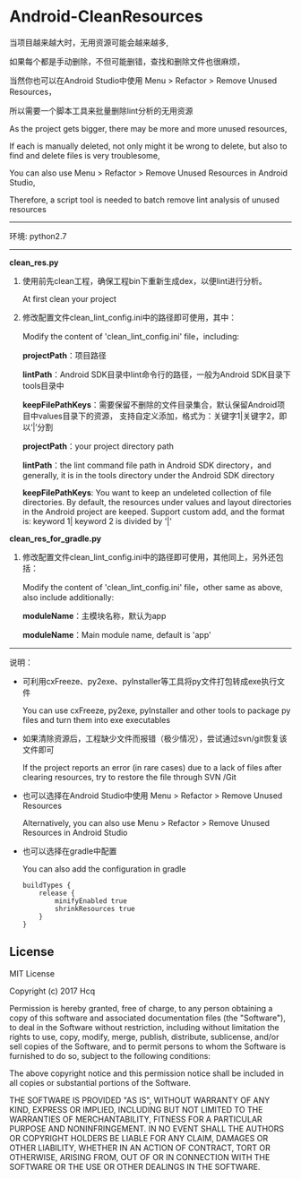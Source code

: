 # Android-CleanResources

当项目越来越大时，无用资源可能会越来越多,

如果每个都是手动删除，不但可能删错，查找和删除文件也很麻烦，

当然你也可以在Android Studio中使用 Menu > Refactor > Remove Unused Resources，

所以需要一个脚本工具来批量删除lint分析的无用资源

As the project gets bigger, there may be more and more unused resources,

If each is manually deleted, not only might it be wrong to delete, but also to find and delete files is very troublesome,

You can also use Menu > Refactor > Remove Unused Resources in Android Studio,

Therefore, a script tool is needed to batch remove lint analysis of unused resources

- - -

环境: python2.7

- - -

**clean_res.py**

1. 使用前先clean工程，确保工程bin下重新生成dex，以便lint进行分析。

	At first clean your project
1. 修改配置文件clean_lint_config.ini中的路径即可使用，其中：

	 Modify the content of 'clean_lint_config.ini' file，including:

    **projectPath**：项目路径

    **lintPath**：Android SDK目录中lint命令行的路径，一般为Android SDK目录下tools目录中

    **keepFilePathKeys**：需要保留不删除的文件目录集合，默认保留Android项目中values目录下的资源，
    支持自定义添加，格式为：关键字1|关键字2，即以‘|’分割

    **projectPath**：your project directory path

    **lintPath**：the lint command file path in Android SDK directory，and generally, it is in the tools directory under the Android SDK directory

    **keepFilePathKeys**: You want to keep an undeleted collection of file directories.
    By default, the resources under values and layout directories in the Android project are keeped.
    Support custom add, and the format is: keyword 1| keyword 2 is divided by '|'

**clean_res_for_gradle.py**
1. 修改配置文件clean_lint_config.ini中的路径即可使用，其他同上，另外还包括：

	Modify the content of 'clean_lint_config.ini' file，other same as above, also include additionally:

	**moduleName**：主模块名称，默认为app

    **moduleName**：Main module name, default is 'app'

- - -

说明：
- 可利用cxFreeze、py2exe、pyInstaller等工具将py文件打包转成exe执行文件

	You can use cxFreeze, py2exe, pyInstaller and other tools to package py files and turn them into exe executables
- 如果清除资源后，工程缺少文件而报错（极少情况），尝试通过svn/git恢复该文件即可

	If the project reports an error (in rare cases) due to a lack of files after clearing resources, try to restore the file through SVN /Git
- 也可以选择在Android Studio中使用 Menu > Refactor > Remove Unused Resources

	Alternatively, you can also use Menu > Refactor > Remove Unused Resources in Android Studio
- 也可以选择在gradle中配置

	You can also add the configuration in gradle
	```
    buildTypes {
        release {
            minifyEnabled true
            shrinkResources true
        }
    }
	```

## License

MIT License

Copyright (c) 2017 Hcq

Permission is hereby granted, free of charge, to any person obtaining a copy
of this software and associated documentation files (the "Software"), to deal
in the Software without restriction, including without limitation the rights
to use, copy, modify, merge, publish, distribute, sublicense, and/or sell
copies of the Software, and to permit persons to whom the Software is
furnished to do so, subject to the following conditions:

The above copyright notice and this permission notice shall be included in all
copies or substantial portions of the Software.

THE SOFTWARE IS PROVIDED "AS IS", WITHOUT WARRANTY OF ANY KIND, EXPRESS OR
IMPLIED, INCLUDING BUT NOT LIMITED TO THE WARRANTIES OF MERCHANTABILITY,
FITNESS FOR A PARTICULAR PURPOSE AND NONINFRINGEMENT. IN NO EVENT SHALL THE
AUTHORS OR COPYRIGHT HOLDERS BE LIABLE FOR ANY CLAIM, DAMAGES OR OTHER
LIABILITY, WHETHER IN AN ACTION OF CONTRACT, TORT OR OTHERWISE, ARISING FROM,
OUT OF OR IN CONNECTION WITH THE SOFTWARE OR THE USE OR OTHER DEALINGS IN THE
SOFTWARE.
